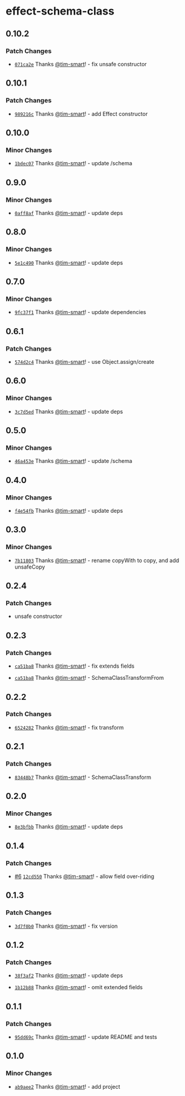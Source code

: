 # effect-schema-class

## 0.10.2

### Patch Changes

- [`071ca2e`](https://github.com/tim-smart/effect-schema-class/commit/071ca2efed83207dc70d4a63d200ee698e9a0f3c) Thanks [@tim-smart](https://github.com/tim-smart)! - fix unsafe constructor

## 0.10.1

### Patch Changes

- [`989216c`](https://github.com/tim-smart/effect-schema-class/commit/989216c0d679b6da2c012f3d0831669c83380dc7) Thanks [@tim-smart](https://github.com/tim-smart)! - add Effect constructor

## 0.10.0

### Minor Changes

- [`1bdec07`](https://github.com/tim-smart/effect-schema-class/commit/1bdec07891b641c7b575cbf0b1286d2a0fe91f40) Thanks [@tim-smart](https://github.com/tim-smart)! - update /schema

## 0.9.0

### Minor Changes

- [`0aff8af`](https://github.com/tim-smart/effect-schema-class/commit/0aff8af279cb127d09f151570e6919fcc143755d) Thanks [@tim-smart](https://github.com/tim-smart)! - update deps

## 0.8.0

### Minor Changes

- [`5e1c490`](https://github.com/tim-smart/effect-schema-class/commit/5e1c490b34b57ca38443cd06daf81bbf8fdda3d2) Thanks [@tim-smart](https://github.com/tim-smart)! - update deps

## 0.7.0

### Minor Changes

- [`9fc37f1`](https://github.com/tim-smart/effect-schema-class/commit/9fc37f1e4686d8902b28e7a089f6455c3f631620) Thanks [@tim-smart](https://github.com/tim-smart)! - update dependencies

## 0.6.1

### Patch Changes

- [`574d2c4`](https://github.com/tim-smart/effect-schema-class/commit/574d2c40cfa2066c2de25da34d238d124a9f87d1) Thanks [@tim-smart](https://github.com/tim-smart)! - use Object.assign/create

## 0.6.0

### Minor Changes

- [`3c7d5ed`](https://github.com/tim-smart/effect-schema-class/commit/3c7d5ed3acf8e779b51044a5ab74e0a1aafb1ebd) Thanks [@tim-smart](https://github.com/tim-smart)! - update deps

## 0.5.0

### Minor Changes

- [`46a453e`](https://github.com/tim-smart/effect-schema-class/commit/46a453e5be0edbd71c5256464f2fabf28b45233b) Thanks [@tim-smart](https://github.com/tim-smart)! - update /schema

## 0.4.0

### Minor Changes

- [`f4e54fb`](https://github.com/tim-smart/effect-schema-class/commit/f4e54fbb3c2550fbdae7a76e4c0dc7e61d41147f) Thanks [@tim-smart](https://github.com/tim-smart)! - update deps

## 0.3.0

### Minor Changes

- [`7b11803`](https://github.com/tim-smart/effect-schema-class/commit/7b1180341853613d719c9cfe78acbeb24aa3240e) Thanks [@tim-smart](https://github.com/tim-smart)! - rename copyWith to copy, and add unsafeCopy

## 0.2.4

### Patch Changes

- unsafe constructor

## 0.2.3

### Patch Changes

- [`ca51ba8`](https://github.com/tim-smart/effect-schema-class/commit/ca51ba8146ce9ab168de1325236b5d740f1fa93d) Thanks [@tim-smart](https://github.com/tim-smart)! - fix extends fields

- [`ca51ba8`](https://github.com/tim-smart/effect-schema-class/commit/ca51ba8146ce9ab168de1325236b5d740f1fa93d) Thanks [@tim-smart](https://github.com/tim-smart)! - SchemaClassTransformFrom

## 0.2.2

### Patch Changes

- [`6524282`](https://github.com/tim-smart/effect-schema-class/commit/652428243110237a8e215d65dedca12d40d2715e) Thanks [@tim-smart](https://github.com/tim-smart)! - fix transform

## 0.2.1

### Patch Changes

- [`83448b7`](https://github.com/tim-smart/effect-schema-class/commit/83448b7487c2531533fc96692d661be3dce59e09) Thanks [@tim-smart](https://github.com/tim-smart)! - SchemaClassTransform

## 0.2.0

### Minor Changes

- [`8e3bfbb`](https://github.com/tim-smart/effect-schema-class/commit/8e3bfbb9047cbdfa8df9f086e903b98fcfbb3eaa) Thanks [@tim-smart](https://github.com/tim-smart)! - update deps

## 0.1.4

### Patch Changes

- [#6](https://github.com/tim-smart/effect-schema-class/pull/6) [`12cd550`](https://github.com/tim-smart/effect-schema-class/commit/12cd55008f30fb48169a9e6360990643a03933be) Thanks [@tim-smart](https://github.com/tim-smart)! - allow field over-riding

## 0.1.3

### Patch Changes

- [`3d7f0b0`](https://github.com/tim-smart/effect-schema-class/commit/3d7f0b012a84311d236b3500bb685fea417d7cfb) Thanks [@tim-smart](https://github.com/tim-smart)! - fix version

## 0.1.2

### Patch Changes

- [`38f3af2`](https://github.com/tim-smart/effect-schema-class/commit/38f3af2668f2a8136883539234cf8d669906e5cb) Thanks [@tim-smart](https://github.com/tim-smart)! - update deps

- [`1b12b88`](https://github.com/tim-smart/effect-schema-class/commit/1b12b88adfe03914f980e9d46e6f919dc92114b0) Thanks [@tim-smart](https://github.com/tim-smart)! - omit extended fields

## 0.1.1

### Patch Changes

- [`95dd69c`](https://github.com/tim-smart/effect-schema-class/commit/95dd69cdf31421be69d9f632a135cd67e3e49451) Thanks [@tim-smart](https://github.com/tim-smart)! - update README and tests

## 0.1.0

### Minor Changes

- [`ab9aee2`](https://github.com/tim-smart/effect-schema-class/commit/ab9aee2dc6826793c68ae53031724e0173be303a) Thanks [@tim-smart](https://github.com/tim-smart)! - add project
